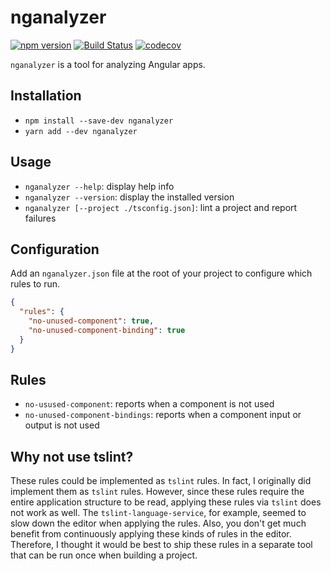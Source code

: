 # nganalyzer
[![npm version](https://badge.fury.io/js/nganalyzer.svg)](https://badge.fury.io/js/nganalyzer)
[![Build Status](https://api.travis-ci.org/kevinphelps/nganalyzer.svg?branch=master)](https://travis-ci.org/kevinphelps/nganalyzer)
[![codecov](https://codecov.io/gh/kevinphelps/nganalyzer/branch/master/graph/badge.svg)](https://codecov.io/gh/kevinphelps/nganalyzer)

`nganalyzer` is a tool for analyzing Angular apps.

## Installation

- `npm install --save-dev nganalyzer`
- `yarn add --dev nganalyzer`

## Usage

- `nganalyzer --help`: display help info
- `nganalyzer --version`: display the installed version
- `nganalyzer [--project ./tsconfig.json]`: lint a project and report failures

## Configuration

Add an `nganalyzer.json` file at the root of your project to configure which rules to run.

```json
{
  "rules": {
    "no-unused-component": true,
    "no-unused-component-binding": true
  }
}
```

## Rules

- `no-usused-component`: reports when a component is not used
- `no-unused-component-bindings`: reports when a component input or output is not used

## Why not use tslint?

These rules could be implemented as `tslint` rules. In fact, I originally did implement them as
`tslint` rules. However, since these rules require the entire application structure to be read,
applying these rules via `tslint` does not work as well. The `tslint-language-service`, for
example, seemed to slow down the editor when applying the rules. Also, you don't get much benefit
from continuously applying these kinds of rules in the editor. Therefore, I thought it would be
best to ship these rules in a separate tool that can be run once when building a project.
